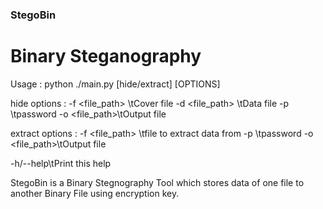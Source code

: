### StegoBin
# Binary Steganography
Usage : python ./main.py [hide/extract] [OPTIONS]

hide options : 
-f <file_path> \tCover file
-d <file_path> \tData file
-p <string>\tpassword
-o <file_path>\tOutput file 

extract options : 
-f <file_path> \tfile to extract data from 
-p <string> \tpassword
-o <file_path>\tOutput file 

-h/--help\tPrint this help 


StegoBin is a Binary Stegnography Tool which stores data of one file to another Binary File using encryption key.
